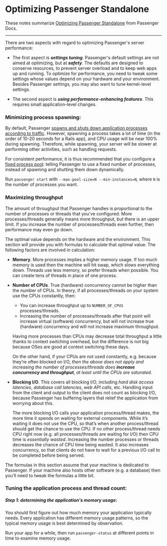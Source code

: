 # Optimizing Passenger Standalone

These notes summarize [Optimizing Passenger Standalone](https://www.phusionpassenger.com/library/config/standalone/optimization/) from Passenger Docs. 

---

There are two aspects with regard to optimizing Passenger's server performance:

-   The first aspect is **_settings tuning_**. Passenger's default settings are not aimed at optimizing, but at **_safety_**. The defaults are designed to conserve resources, to prevent server overload and to keep web apps up and running. To optimize for performance, you need to tweak some settings whose values depend on your hardware and your environment.    
    Besides Passenger settings, you may also want to tune kernel-level settings.
    
-   The second aspect is **_using performance-enhancing features_**. This requires small application-level changes.

### Minimizing process spawning:
By default, Passenger [spawns and shuts down application processes according to traffic](https://www.phusionpassenger.com/library/config/standalone/dynamic_scaling_vs_fixed_app_processes/). 
However, spawning a process takes a lot of time (in the order of 10-20 seconds for a Rails app), and CPU usage will be near 100% during spawning. Therefore, while spawning, your server will be slower at performing other activities, such as handling requests.

For consistent performance, it is thus recommended that you configure a [fixed process pool](https://www.phusionpassenger.com/library/config/standalone/dynamic_scaling_vs_fixed_app_processes/?a=fixed): telling Passenger to use a fixed number of processes, instead of spawning and shutting them down dynamically.

Run `passenger start` with `--max-pool-size=N --min-instances=N`, where `N` is the number of processes you want.


### Maximizing throughput

The amount of throughput that Passenger handles is proportional to the number of processes or threads that you've configured. More processes/threads generally means more throughput, but there is an upper limit. If you increase the number of processes/threads even further, then performance may even go down.

The optimal value depends on the hardware and the environment. This section will provide you with formulas to calculate that optimal value. The following factors are involved in calculation:

-   **Memory**. More processes implies a higher memory usage. If too much memory is used then the machine will hit swap, which slows everything down. Threads use less memory, so prefer threads when possible. You can create tens of threads in place of one process.
-   **Number of CPUs**. True (hardware) concurrency cannot be higher than the number of CPUs. In theory, if all processes/threads on your system use the CPUs constantly, then:
    
    -   You can increase throughput up to `NUMBER_OF_CPUS` processes/threads.
    -   Increasing the number of processes/threads after that point will increase virtual (software) concurrency, but will not increase true (hardware) concurrency and will not increase maximum throughput.
    
    Having more processes than CPUs may decrease total throughput a little thanks to context switching overhead, but the difference is not big because OSes are good at context switching these days.
    
    On the other hand, if your CPUs are not used constantly, e.g. because they’re often blocked on I/O, *then the above does not apply and increasing the number of processes/threads does **increase concurrency and throughput**, at least until the CPUs are saturated*.
    
-   **Blocking I/O**. This covers all blocking I/O, including *hard disk access* *latencies*, *database call latencies*, *web API calls*, etc. Handling input from the client and output to the client does not count as blocking I/O, because Passenger has buffering layers that relief the application from worrying about this.
    
    The more blocking I/O calls your application process/thread makes, the more time it spends on waiting for external components. While it’s waiting it does not use the CPU, so that’s when another process/thread should get the chance to use the CPU. If no other process/thread needs CPU right now (e.g. all processes/threads are waiting for I/O) then CPU time is *essentially wasted*. Increasing the number processes or threads decreases the chance of CPU time being wasted. It also increases concurrency, so that clients do not have to wait for a previous I/O call to be completed before being served.
    
The formulas in this section assume that your machine is dedicated to Passenger. If your machine also hosts other software (e.g. a database) then you'll need to tweak the formulas a little bit.

### Tuning the application process and thread count:

##### Step 1: determining the application's memory usage:
You should first figure out how much memory your application typically needs. Every application has different memory usage patterns, so the typical memory usage is best determined by observation.

Run your app for a while, then run `passenger-status` at different points in time to examine memory usage. 






<!--stackedit_data:
eyJoaXN0b3J5IjpbLTE0MjMxMzQ4NDYsMTUwNDM0ODUxN119
-->